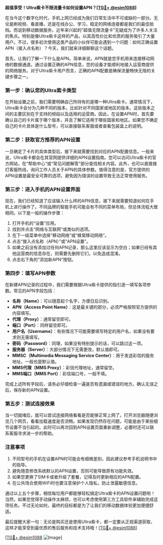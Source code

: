 **超值享受！Ultra紫卡不限流量卡如何设置APN？[[TG💪+ @esim1088](https://t.me/s/esim1088)]**

在当今这个数字化时代，手机上网已经成为我们日常生活中不可或缺的一部分。无论是刷视频、看直播，还是在线办公、学习，稳定的网络连接都是我们的最佳拍档。而说到移动数据服务，近年来兴起的“超值无限流量卡”无疑成为了许多人关注的焦点。特别是像Ultra紫卡这样的产品，以其高性价比和优质的服务吸引了大量用户。不过，很多初次使用这类产品的小伙伴可能会遇到一个问题：如何正确设置APN（接入点名称）？今天，我们就来详细聊聊这个话题。

首先，让我们了解一下什么是APN。简单来说，APN就是您手机用来连接移动网络的数据通道。通过设置正确的APN信息，您的设备才能顺利地接入运营商提供的网络服务。对于Ultra紫卡用户而言，正确的APN配置是确保流量畅快无阻的关键步骤之一。

### **第一步：确认您的Ultra紫卡类型**
在开始设置之前，我们需要明确自己所持有的是哪一种Ultra紫卡。通常情况下，Ultra紫卡会分为几种不同的版本，比如针对不同国家或地区的版本。这些版本之间的主要区别在于支持的频段以及适用的运营商。因此，在设置APN时，首先要确认自己的卡片属于哪个版本，并且了解它适用于哪些国家和地区。如果您不确定自己的卡片具体是什么型号，可以直接联系客服或者查看包装盒上的说明。

### **第二步：获取官方推荐的APN设置**
一旦确定了卡片的具体类型后，接下来就需要找到对应的APN配置信息。一般来说，Ultra紫卡都会在其官网提供详细的APN设置指南。您可以访问Ultra紫卡的官方网站，在“帮助中心”或“常见问题解答”部分查找相关内容。此外，也可以直接拨打客服热线，询问工作人员关于APN的具体参数。值得注意的是，官方提供的APN设置是最安全可靠的选项，避免因为错误的设置导致无法正常使用服务。

### **第三步：进入手机的APN设置界面**
现在，我们已经知道了应该输入什么样的APN信息，接下来就需要知道如何在手机上进行操作了。不同品牌的智能手机可能会有不同的菜单布局，但总体流程大致相同。以下是一般的操作步骤：

1. 打开手机的“设置”应用。
2. 找到并点击“网络与互联网”或类似的选项。
3. 在下一级菜单中选择“移动网络”或“蜂窝移动网络”。
4. 点击“接入点名称（APN）”或“APN设置”。
5. 如果之前没有添加过任何APN记录，那么这里应该显示为空白；如果已经有其他运营商的信息存在，则需要先删除它们，以免造成混淆。
6. 点击右下角的“添加新APN”按钮。

### **第四步：填写APN参数**
在新建APN记录的过程中，我们需要根据Ultra紫卡提供的指引逐一填写各项参数。常见的APN字段包括：
- **名称（Name）**：可以随意起个名字，方便日后识别。
- **APN（Access Point Name）**：这是最关键的部分，必须严格按照官方提供的内容填写。
- **代理（Proxy）**：通常留空即可。
- **端口（Port）**：同样留空即可。
- **用户名（Username）**：有些情况下可能需要填写特定的用户名，如果没有要求则无需填写。
- **密码（Password）**：同理，如果没有特别提示的话，可以跳过这一项。
- **服务器（Server）**：大部分情况下无需更改，默认值即可。
- **MMSC（Multimedia Messaging Service Center）**：用于发送彩信的服务地址，一般也是默认值。
- **MMS代理（MMS Proxy）**：彩信代理地址，通常留空。
- **MMS端口（MMS Port）**：彩信端口号，一般不填。

完成上述所有字段后，请务必仔细检查一遍是否有遗漏或错误的地方。确认无误之后，保存新的APN设置。

### **第五步：测试连接效果**
当一切就绪后，就可以尝试连接网络看看是否能够正常上网了。打开浏览器随便浏览几个网页，看看加载速度是否流畅。如果发现仍然存在问题，可能是由于某些细节设置不当引起的。此时可以再次回到APN设置页面重新调整，必要时还可以联系客服寻求进一步的帮助。

### **注意事项**
1. 不同型号的手机在设置APN时可能会有细微差别，因此建议参考手机说明书中的指导。
2. 避免随意修改系统默认的APN设置，否则可能导致原有功能失效。
3. 如果您更换了SIM卡或者升级了套餐，记得及时更新相应的APN配置。
4. 在公共场合使用WiFi时也要注意保护个人隐私，防止泄露敏感信息。

通过以上五个步骤，相信每位用户都能够轻松搞定Ultra紫卡的APN设置问题啦！当然，如果您觉得手动操作太麻烦，也可以考虑使用第三方工具软件来辅助完成这项任务。不过无论如何，最终的目标都是为了让我们的移动数据体验更加便捷舒适。

最后提醒大家一句：无论是购买还是使用Ultra紫卡，都一定要从正规渠道获取，这样才能享受到最优质的售后服务和技术支持哦！[[TG💪+ @esim1088](https://t.me/s/esim1088)]

[[TG💪+ @esim1088](https://t.me/s/esim1088) ![Image](https://i.postimg.cc/4NQfJmqS/Snipaste-2025-05-13-00-14-12.png)]